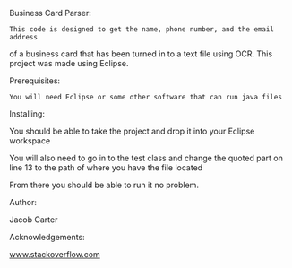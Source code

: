 Business Card Parser:

	This code is designed to get the name, phone number, and the email address 
of a business card that has been turned in to a text file using OCR. This project was made
using Eclipse. 

Prerequisites:

	You will need Eclipse or some other software that can run java files

Installing:

You should be able to take the project and drop it into your Eclipse workspace

You will also need to go in to the test class and change the quoted part on line 13 to the path of where you have the file located

From there you should be able to run it no problem.  

Author:

Jacob Carter

Acknowledgements:

www.stackoverflow.com
